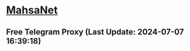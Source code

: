 
# [MahsaNet](https://t.me/mahsa_net)
## Free Telegram Proxy (Last Update: 2024-07-07 16:39:18)

    